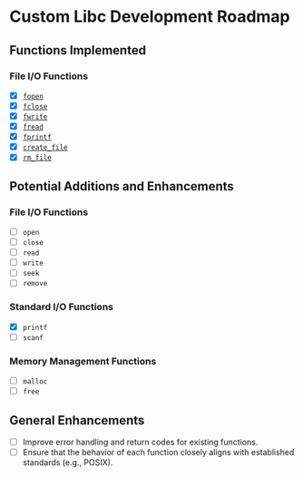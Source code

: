 # Custom Libc Development Roadmap

## Functions Implemented

### File I/O Functions
- [x] [`fopen`](libc.md#fopen)
- [x] [`fclose`](libc.md#fclose)
- [x] [`fwrite`](libc.md#fwrite)
- [x] [`fread`](libc.md#fread)
- [X] [`fprintf`](libc.md#fprintf)
- [x] [`create_file`](libc.md#create_file)
- [x] [`rm_file`](libc.md#rm_file)

## Potential Additions and Enhancements

### File I/O Functions
- [ ] `open`
- [ ] `close`
- [ ] `read`
- [ ] `write`
- [ ] `seek`
- [ ] `remove`

### Standard I/O Functions
- [X] `printf`
- [ ] `scanf`

### Memory Management Functions
- [ ] `malloc`
- [ ] `free`

## General Enhancements
- [ ] Improve error handling and return codes for existing functions.
- [ ] Ensure that the behavior of each function closely aligns with established standards (e.g., POSIX).
